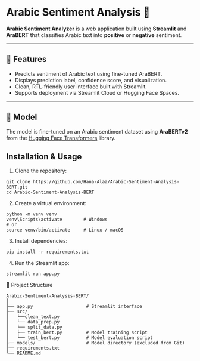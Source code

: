 # Arabic Sentiment Analysis 🕌

**Arabic Sentiment Analyzer** is a web application built using **Streamlit** and **AraBERT** that classifies Arabic text into **positive** or **negative** sentiment.

---

## 🚀 Features
- Predicts sentiment of Arabic text using fine-tuned AraBERT.
- Displays prediction label, confidence score, and visualization.
- Clean, RTL-friendly user interface built with Streamlit.
- Supports deployment via Streamlit Cloud or Hugging Face Spaces.

---

## 🧠 Model
The model is fine-tuned on an Arabic sentiment dataset using **AraBERTv2** from the [Hugging Face Transformers](https://huggingface.co/docs/transformers/index) library.  

## Installation & Usage
1. Clone the repository:
```
git clone https://github.com/Hana-Alaa/Arabic-Sentiment-Analysis-BERT.git
cd Arabic-Sentiment-Analysis-BERT
```
2. Create a virtual environment:
```
python -m venv venv
venv\Scripts\activate        # Windows
# or
source venv/bin/activate     # Linux / macOS
```
3. Install dependencies:
```
pip install -r requirements.txt
```
4. Run the Streamlit app:
```
streamlit run app.py
```
📁 Project Structure
```
Arabic-Sentiment-Analysis-BERT/
│
├── app.py                    # Streamlit interface
├── src/
│   └──clean_text.py
│   └── data_prep.py
│   └── split_data.py 
│   ├── train_bert.py         # Model training script
│   └── test_bert.py          # Model evaluation script
├── models/                   # Model directory (excluded from Git)
├── requirements.txt
└── README.md
```

